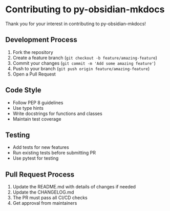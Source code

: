 # Contributing to py-obsidian-mkdocs

Thank you for your interest in contributing to py-obsidian-mkdocs!

## Development Process
1. Fork the repository
2. Create a feature branch (`git checkout -b feature/amazing-feature`)
3. Commit your changes (`git commit -m 'Add some amazing feature'`)
4. Push to your branch (`git push origin feature/amazing-feature`)
5. Open a Pull Request

## Code Style
- Follow PEP 8 guidelines
- Use type hints
- Write docstrings for functions and classes
- Maintain test coverage

## Testing
- Add tests for new features
- Run existing tests before submitting PR
- Use pytest for testing

## Pull Request Process
1. Update the README.md with details of changes if needed
2. Update the CHANGELOG.md
3. The PR must pass all CI/CD checks
4. Get approval from maintainers
